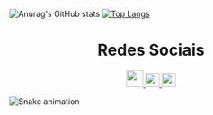 ![Anurag's GitHub stats](https://github-readme-stats.vercel.app/api?username=henrylacava&show_icons=true&theme=radical)
[![Top Langs](https://github-readme-stats.vercel.app/api/top-langs/?username=henrylacava&layout=compact)](https://github.com/anuraghazra/github-readme-stats)

<div  align="center"> 
  <h1 align="center">Redes Sociais</h1>
    <a href = "mailto: lacavahenry@gmail.com">
      <img width="30" src="gmail.svg">
    </a>
    <a href = "https://www.linkedin.com/in/henry-lacava-de-brito-piunti-96b975246/">
      <img width="25" src="linkedin.svg">
    </a>
    <a href = "https://www.instagram.com/henry_lacava/">
      <img width="25" src="instagram.png">
    </a>
</div>

![Snake animation](https://github.com/LuigiGF/LuigiGF/blob/output/github-contribution-grid-snake.svg)

<!--
**henrylacava/henrylacava** is a ✨ _special_ ✨ repository because its `README.md` (this file) appears on your GitHub profile.

Here are some ideas to get you started:

- 🔭 I’m currently working on ...
- 🌱 I’m currently learning ...
- 👯 I’m looking to collaborate on ...
- 🤔 I’m looking for help with ...
- 💬 Ask me about ...
- 📫 How to reach me: ...
- 😄 Pronouns: ...
- ⚡ Fun fact: ...
-->
